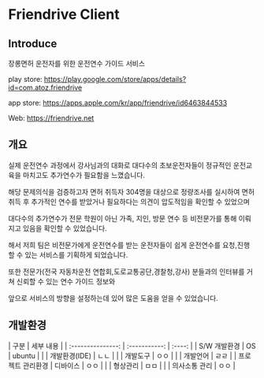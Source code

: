 # Friendrive Client

## Introduce

장롱면허 운전자를 위한 운전연수 가이드 서비스

play store: https://play.google.com/store/apps/details?id=com.atoz.friendrive

app store: https://apps.apple.com/kr/app/friendrive/id6463844533

Web: https://friendrive.net

## 개요

실제 운전연수 과정에서 강사님과의 대화로 대다수의 초보운전자들이 정규적인 운전교육을 마치고도 추가연수가 필요함을 느꼈습니다.

해당 문제의식을 검증하고자 면허 취득자 304명을 대상으로 정량조사를 실시하여 면허 취득 후 추가적인 연수를 받았거나 필요하다는 의견이 압도적임을 확인할 수 있었으며

대다수의 추가연수가 전문 학원이 아닌 가족, 지인, 방문 연수 등 비전문가를 통해 이뤄지고 있음을 확인할 수 있었습니다.

해서 저희 팀은 비전문가에게 운전연수를 받는 운전자들이 쉽게 운전연수를 요청,진행 할 수 있는 서비스를 기획하게 되었습니다.

또한 전문가(전국 자동차운전 연합회,도로교통공단,경찰청,강사) 분들과의 인터뷰를 거쳐 신뢰할 수 있는 연수 가이드 정보와

앞으로 서비스의 방향을 설정하는데 있어 많은 도움을 얻을 수 있었습니다.

## 개발환경

|       구분        |   세부 내용   |
| :---------------: | :-----------: | :----: |
|   S/W 개발환경    |      OS       | ubuntu |
|                   | 개발환경(IDE) |  ㄴㄴ  |
|                   |   개발도구    |  ㅇㅇ  |
|                   |   개발언어    |  ㄹㄹ  |
| 프로젝트 관리환경 |   디바이스    |  ㅇㅇ  |
|                   |   형상관리    |  ㅁㅁ  |
|                   | 의사소통 관리 |  ㅇㅇ  |

